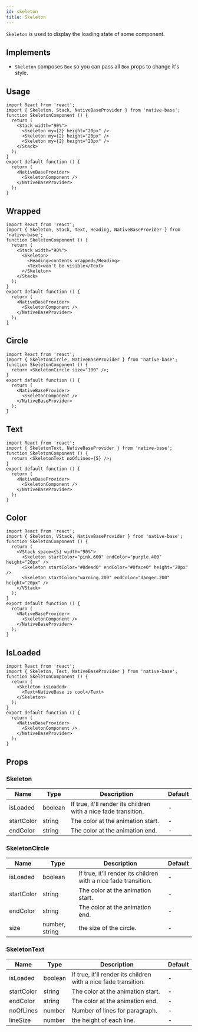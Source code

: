 ```yaml
---
id: skeleton
title: Skeleton
---
```


`Skeleton` is used to display the loading state of some component.

## Implements

- `Skeleton` composes `Box` so you can pass all `Box` props to change it's style.

## Usage

```SnackPlayer name=Skeleton%20Usage
import React from 'react';
import { Skeleton, Stack, NativeBaseProvider } from 'native-base';
function SkeletonComponent () {
  return (
    <Stack width="90%">
      <Skeleton my={2} height="20px" />
      <Skeleton my={2} height="20px" />
      <Skeleton my={2} height="20px" />
    </Stack>
  );
}
export default function () {
  return (
    <NativeBaseProvider>
      <SkeletonComponent />
    </NativeBaseProvider>
  );
}
```

## Wrapped

```SnackPlayer name=Skeleton%20Wrapped
import React from 'react';
import { Skeleton, Stack, Text, Heading, NativeBaseProvider } from 'native-base';
function SkeletonComponent () {
  return (
    <Stack width="90%">
      <Skeleton>
        <Heading>contents wrapped</Heading>
        <Text>won't be visible</Text>
      </Skeleton>
    </Stack>
  );
}
export default function () {
  return (
    <NativeBaseProvider>
      <SkeletonComponent />
    </NativeBaseProvider>
  );
}
```

## Circle

```SnackPlayer name=Skeleton%20Circle
import React from 'react';
import { SkeletonCircle, NativeBaseProvider } from 'native-base';
function SkeletonComponent () {
  return <SkeletonCircle size="100" />;
}
export default function () {
  return (
    <NativeBaseProvider>
      <SkeletonComponent />
    </NativeBaseProvider>
  );
}
```

## Text

```SnackPlayer name=Skeleton%20Text
import React from 'react';
import { SkeletonText, NativeBaseProvider } from 'native-base';
function SkeletonComponent () {
  return <SkeletonText noOfLines={5} />;
}
export default function () {
  return (
    <NativeBaseProvider>
      <SkeletonComponent />
    </NativeBaseProvider>
  );
}
```

## Color

```SnackPlayer name=Skeleton%20Text
import React from 'react';
import { Skeleton, VStack, NativeBaseProvider } from 'native-base';
function SkeletonComponent () {
  return (
    <VStack space={5} width="90%">
      <Skeleton startColor="pink.600" endColor="purple.400" height="20px" />
      <Skeleton startColor="#0dead0" endColor="#0face0" height="20px" />
      <Skeleton startColor="warning.200" endColor="danger.200" height="20px" />
    </VStack>
  );
}
export default function () {
  return (
    <NativeBaseProvider>
      <SkeletonComponent />
    </NativeBaseProvider>
  );
}
```

## IsLoaded

```SnackPlayer name=Skeleton%20IsLoaded
import React from 'react';
import { Skeleton, Text, NativeBaseProvider } from 'native-base';
function SkeletonComponent () {
  return (
    <Skeleton isLoaded>
      <Text>NativeBase is cool</Text>
    </Skeleton>
  );
}
export default function () {
  return (
    <NativeBaseProvider>
      <SkeletonComponent />
    </NativeBaseProvider>
  );
}
```

## Props

### Skeleton

| Name       | Type    | Description                                                     | Default |
| ---------- | ------- | --------------------------------------------------------------- | ------- |
| isLoaded   | boolean | If true, it'll render its children with a nice fade transition. | -       |
| startColor | string  | The color at the animation start.                               | -       |
| endColor   | string  | The color at the animation end.                                 | -       |

### SkeletonCircle

| Name       | Type           | Description                                                     | Default |
| ---------- | -------------- | --------------------------------------------------------------- | ------- |
| isLoaded   | boolean        | If true, it'll render its children with a nice fade transition. | -       |
| startColor | string         | The color at the animation start.                               | -       |
| endColor   | string         | The color at the animation end.                                 | -       |
| size       | number, string | the size of the circle.                                         | -       |

### SkeletonText

| Name       | Type    | Description                                                     | Default |
| ---------- | ------- | --------------------------------------------------------------- | ------- |
| isLoaded   | boolean | If true, it'll render its children with a nice fade transition. | -       |
| startColor | string  | The color at the animation start.                               | -       |
| endColor   | string  | The color at the animation end.                                 | -       |
| noOfLines  | number  | Number of lines for paragraph.                                  | -       |
| lineSize   | number  | the height of each line.                                        | -       |
